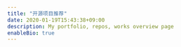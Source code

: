 ```yaml
---
title: "开源项目推荐"
date: 2020-01-19T15:43:38+09:00
description: My portfolio, repos, works overview page
enableBio: true 
---
```

